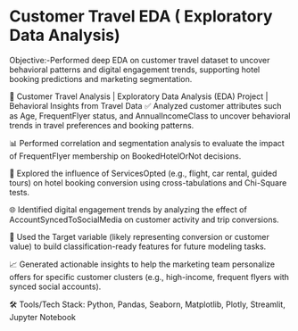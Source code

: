 # Customer Travel EDA ( Exploratory Data Analysis) 

Objective:-Performed deep EDA on customer travel dataset to uncover behavioral patterns and digital engagement trends, supporting hotel booking predictions and marketing segmentation.

🧳 Customer Travel Analysis | Exploratory Data Analysis (EDA) Project | Behavioral Insights from Travel Data
✅ Analyzed customer attributes such as Age, FrequentFlyer status, and AnnualIncomeClass to uncover behavioral trends in travel preferences and booking patterns.

📊 Performed correlation and segmentation analysis to evaluate the impact of FrequentFlyer membership on BookedHotelOrNot decisions.

🧠 Explored the influence of ServicesOpted (e.g., flight, car rental, guided tours) on hotel booking conversion using cross-tabulations and Chi-Square tests.

🌐 Identified digital engagement trends by analyzing the effect of AccountSyncedToSocialMedia on customer activity and trip conversions.

🎯 Used the Target variable (likely representing conversion or customer value) to build classification-ready features for future modeling tasks.

📈 Generated actionable insights to help the marketing team personalize offers for specific customer clusters (e.g., high-income, frequent flyers with synced social accounts).

🛠️ Tools/Tech Stack: Python, Pandas, Seaborn, Matplotlib, Plotly, Streamlit, Jupyter Notebook
